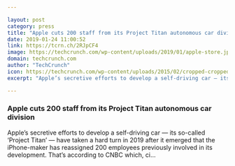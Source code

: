 ```yaml
---

layout: post
category: press
title: "Apple cuts 200 staff from its Project Titan autonomous car division"
date: 2019-01-24 11:00:52
link: https://tcrn.ch/2RJpCF4
image: https://techcrunch.com/wp-content/uploads/2019/01/apple-store.jpg?w=749
domain: techcrunch.com
author: "TechCrunch"
icon: https://techcrunch.com/wp-content/uploads/2015/02/cropped-cropped-favicon-gradient.png?w=180
excerpt: "Apple’s secretive efforts to develop a self-driving car — its so-called ‘Project Titan’ — have taken a hard turn in 2019 after it emerged that the iPhone-maker has reassigned 200 employees previously involved in its development. That’s according to CNBC which, ci…"

---
```


### Apple cuts 200 staff from its Project Titan autonomous car division

Apple’s secretive efforts to develop a self-driving car — its so-called ‘Project Titan’ — have taken a hard turn in 2019 after it emerged that the iPhone-maker has reassigned 200 employees previously involved in its development. That’s according to CNBC which, ci…